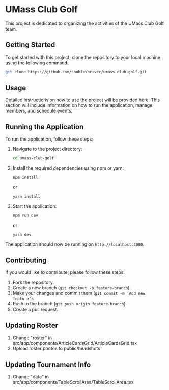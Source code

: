 # UMass Club Golf
This project is dedicated to organizing the activities of the UMass Club Golf team.

## Getting Started
To get started with this project, clone the repository to your local machine using the following command:

```bash
git clone https://github.com/cnobleshriver/umass-club-golf.git
```

## Usage
Detailed instructions on how to use the project will be provided here. This section will include information on how to run the application, manage members, and schedule events.

## Running the Application
To run the application, follow these steps:

1. Navigate to the project directory:
    ```bash
    cd umass-club-golf
    ```

2. Install the required dependencies using npm or yarn:
    ```bash
    npm install
    ```
    or
    ```bash
    yarn install
    ```

3. Start the application:
    ```bash
    npm run dev
    ```
    or
    ```bash
    yarn dev
    ```

The application should now be running on `http://localhost:3000`.

## Contributing
If you would like to contribute, please follow these steps:
1. Fork the repository.
2. Create a new branch (`git checkout -b feature-branch`).
3. Make your changes and commit them (`git commit -m 'Add new feature'`).
4. Push to the branch (`git push origin feature-branch`).
5. Create a pull request.

## Updating Roster
1. Change "roster" in src/app/components/ArticleCardsGrid/ArticleCardsGrid.tsx
2. Upload roster photos to public/headshots

## Updating Tournament Info
1. Change "data" in src/app/components/TableScrollArea/TableScrollArea.tsx